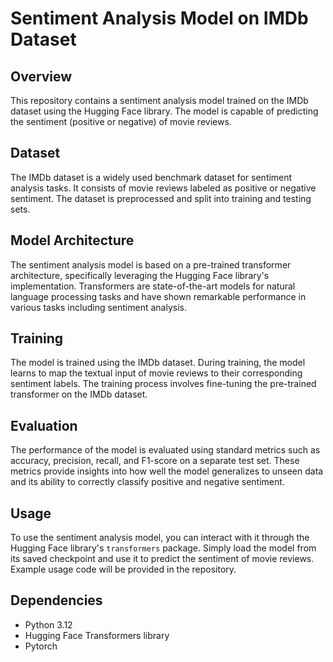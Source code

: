 # Sentiment Analysis Model on IMDb Dataset

## Overview
This repository contains a sentiment analysis model trained on the IMDb dataset using the Hugging Face library. The model is capable of predicting the sentiment (positive or negative) of movie reviews.

## Dataset
The IMDb dataset is a widely used benchmark dataset for sentiment analysis tasks. It consists of movie reviews labeled as positive or negative sentiment. The dataset is preprocessed and split into training and testing sets.

## Model Architecture
The sentiment analysis model is based on a pre-trained transformer architecture, specifically leveraging the Hugging Face library's implementation. Transformers are state-of-the-art models for natural language processing tasks and have shown remarkable performance in various tasks including sentiment analysis.

## Training
The model is trained using the IMDb dataset. During training, the model learns to map the textual input of movie reviews to their corresponding sentiment labels. The training process involves fine-tuning the pre-trained transformer on the IMDb dataset.

## Evaluation
The performance of the model is evaluated using standard metrics such as accuracy, precision, recall, and F1-score on a separate test set. These metrics provide insights into how well the model generalizes to unseen data and its ability to correctly classify positive and negative sentiment.

## Usage
To use the sentiment analysis model, you can interact with it through the Hugging Face library's `transformers` package. Simply load the model from its saved checkpoint and use it to predict the sentiment of movie reviews. Example usage code will be provided in the repository.

## Dependencies
- Python 3.12
- Hugging Face Transformers library
- Pytorch

